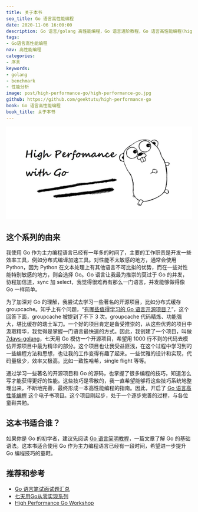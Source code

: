 ```yaml
---
title: 关于本书
seo_title: Go 语言高性能编程
date: 2020-11-06 16:00:00
description: Go 语言/golang 高性能编程，Go 语言进阶教程，Go 语言高性能编程(high performance go)。详细介绍如何测试/评估 Go 代码的性能，内容包括使用 testing 库进行基准测试(benchmark)，性能分析(profiling) 编译优化(compiler optimisations)，内存管理(memory management)和垃圾回收(garbage collect)、pprof 等内容。同时也介绍了使用 Go 语言如何写出高性能的程序和应用，包括不限于 Go 语言标准库、第三方库的使用方式和最佳实践。
tags:
- Go语言高性能编程
nav: 高性能编程
categories:
- 序言
keywords:
- golang
- benchmark
- 性能分析
image: post/high-performance-go/high-performance-go.jpg
github: https://github.com/geektutu/high-performance-go
book: Go 语言高性能编程
book_title: 关于本书
---
```


![high performance with go](high-performance-go/high-performance-go.jpg)


## 这个系列的由来

我使用 Go 作为主力编程语言已经有一年多的时间了，主要的工作职责是开发一些效率工具，例如分布式编译加速工具。对性能不太敏感的地方，通常会使用 Python，因为 Python 在文本处理上有其他语言不可比拟的优势，而在一些对性能特别敏感的地方，则会选择 Go。Go 语言让我最为推崇的莫过于 Go 的并发，协程加信道，sync 加 select，我觉得很难再有那么一门语言，并发能够做得像 Go 一样简单。

为了加深对 Go 的理解，我尝试去学习一些著名的开源项目，比如分布式缓存 groupcache。知乎上有个问题，“[有哪些值得学习的 Go 语言开源项目？](https://www.zhihu.com/question/20801814/answer/1534555951)”，这个回答下面，groupcache 被提到了不下 3 次。groupcache 代码精炼、功能强大，堪比缓存的瑞士军刀。一个好的项目肯定是备受推崇的，从这些优秀的项目中汲取精华，我觉得是掌握一门语言最快速的方式。因此，我创建了一个项目，叫做 [7days-golang](https://github.com/geektutu/7days-golang)，七天用 Go 模仿一个开源项目，希望用 1000 行不到的代码去模仿开源项目中最为精华的部分。这个项目也让我受益匪浅，在这个过程中学习到的一些编程方法和思想，也让我的工作变得有趣了起来。一些优雅的设计和实现，代码量极少，效率又极高。比如一致性哈希，single flight 等等。

通过学习一些著名的开源项目和 Go 的源码，也掌握了很多编程的技巧，知道怎么写才能获得更好的性能。这些技巧是零散的，我一直希望能够将这些技巧系统地整理出来，不断地完善，最终形成一本高性能编程的指南。因此，开启了 [Go 语言高性能编程](https://github.com/geektutu/high-performance-go) 这个电子书项目。这个项目刚起步，处于一个逐步完善的过程，与各位童鞋共勉。

## 这本书适合谁？

如果你是 Go 的初学者，建议先阅读 [Go 语言简明教程](https://geektutu.com/post/quick-golang.html)，一篇文章了解 Go 的基础语法。这本书适合使用 Go 作为主力编程语言已经有一段时间，希望进一步提升 Go 编程技巧的童鞋。

## 推荐和参考

- [Go 语言笔试面试题汇总](https://geektutu.com/post/qa-golang.html)
- [七天用Go从零实现系列](https://geektutu.com/post/gee.html)
- [High Performance Go Workshop](https://dave.cheney.net/high-performance-go-workshop/dotgo-paris.html)